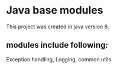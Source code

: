 # Java base modules

This project was created in java version 8.

## modules include following:

Exception handling,
Logging,
common utils
